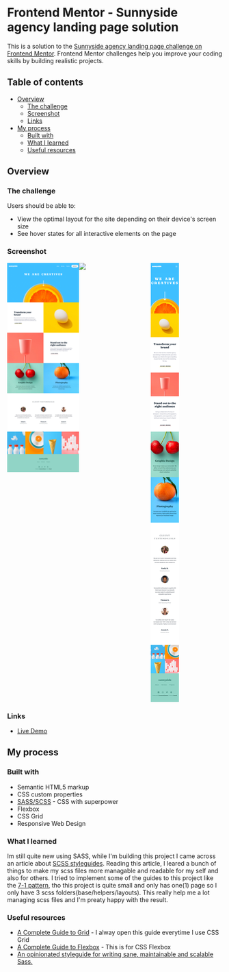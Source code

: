 
# Frontend Mentor - Sunnyside agency landing page solution

This is a solution to the [Sunnyside agency landing page challenge on Frontend Mentor](https://www.frontendmentor.io/challenges/sunnyside-agency-landing-page-7yVs3B6ef). Frontend Mentor challenges help you improve your coding skills by building realistic projects.

## Table of contents

- [Overview](#overview)
  - [The challenge](#the-challenge)
  - [Screenshot](#screenshot)
  - [Links](#links)
- [My process](#my-process)
  - [Built with](#built-with)
  - [What I learned](#what-i-learned)
  - [Useful resources](#useful-resources)

## Overview

### The challenge

Users should be able to:

- View the optimal layout for the site depending on their device's screen size
- See hover states for all interactive elements on the page

### Screenshot

<!-- ![](./assets/design/screenshots/desktop.png) ![](./assets/design/screenshots/tablet.png) ![](./assets/design/screenshots/phone.png) -->

<div style="display: grid; grid-template-columns: repeat(3, 1fr)">
  <img src="./assets/design/screenshots/desktop.png">
  <img src="./assets/design/screenshots/tablet.png">
  <img src="./assets/design/screenshots/phone.png">
</div>


### Links

- [Live Demo]()

## My process

### Built with

- Semantic HTML5 markup
- CSS custom properties
- [SASS/SCSS](https://sass-lang.com) - CSS with superpower
- Flexbox
- CSS Grid
- Responsive Web Design

### What I learned

Im still quite new using SASS, while I'm building this project I came across an article about [SCSS styleguides](https://sass-guidelin.es/). Reading this article, I leared a bunch of things to make my scss files more managable and readable for my self and also for others. I tried to implement some of the guides to this project like the [7-1 pattern](https://sass-guidelin.es/#the-7-1-pattern), tho this project is quite small and only has one(1) page so I only have 3 scss folders(base/helpers/layouts). This really help me a lot managing scss files and I'm preaty happy with the result.

### Useful resources

- [A Complete Guide to Grid](https://css-tricks.com/snippets/css/complete-guide-grid/) - I alway open this guide everytime I use CSS Grid
- [A Complete Guide to Flexbox](https://css-tricks.com/snippets/css/a-guide-to-flexbox/) - This is for CSS Flexbox
- [An opinionated styleguide for writing sane, maintainable and scalable Sass.](https://sass-guidelin.es/)